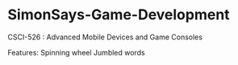 # SimonSays-Game-Development
CSCI-526 : Advanced Mobile Devices and Game Consoles

Features:
Spinning wheel
Jumbled words
